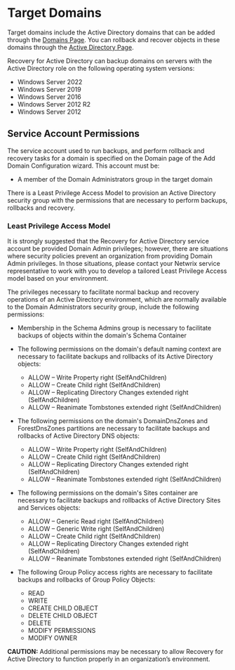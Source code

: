 # Target Domains

Target domains include the Active Directory domains that can be added through the
[Domains Page](../admin/configuration/domain.md). You can rollback and recover objects in these
domains through the [Active Directory Page](../admin/activedirectory/overview.md).

Recovery for Active Directory can backup domains on servers with the Active Directory role on the
following operating system versions:

- Windows Server 2022
- Windows Server 2019
- Windows Server 2016
- Windows Server 2012 R2
- Windows Server 2012

## Service Account Permissions

The service account used to run backups, and perform rollback and recovery tasks for a domain is
specified on the Domain page of the Add Domain Configuration wizard. This account must be:

- A member of the Domain Administrators group in the target domain

There is a Least Privilege Access Model to provision an Active Directory security group with the
permissions that are necessary to perform backups, rollbacks and recovery.

### Least Privilege Access Model

It is strongly suggested that the Recovery for Active Directory service account be provided Domain
Admin privileges; however, there are situations where security policies prevent an organization from
providing Domain Admin privileges. In those situations, please contact your Netwrix service
representative to work with you to develop a tailored Least Privilege Access model based on your
environment.

The privileges necessary to facilitate normal backup and recovery operations of an Active Directory
environment, which are normally available to the Domain Administrators security group, include the
following permissions:

- Membership in the Schema Admins group is necessary to facilitate backups of objects within the
  domain's Schema Container
- The following permissions on the domain's default naming context are necessary to facilitate
  backups and rollbacks of its Active Directory objects:

    - ALLOW – Write Property right (SelfAndChildren)
    - ALLOW – Create Child right (SelfAndChildren)
    - ALLOW – Replicating Directory Changes extended right (SelfAndChildren)
    - ALLOW – Reanimate Tombstones extended right (SelfAndChildren)

- The following permissions on the domain's DomainDnsZones and ForestDnsZones partitions are
  necessary to facilitate backups and rollbacks of Active Directory DNS objects:
    - ALLOW – Write Property right (SelfAndChildren)
    - ALLOW – Create Child right (SelfAndChildren)
    - ALLOW – Replicating Directory Changes extended right (SelfAndChildren)
    - ALLOW – Reanimate Tombstones extended right (SelfAndChildren)
- The following permissions on the domain's Sites container are necessary to facilitate backups and
  rollbacks of Active Directory Sites and Services objects:
    - ALLOW – Generic Read right (SelfAndChildren)
    - ALLOW – Generic Write right (SelfAndChildren)
    - ALLOW – Create Child right (SelfAndChildren)
    - ALLOW – Replicating Directory Changes extended right (SelfAndChildren)
    - ALLOW – Reanimate Tombstones extended right (SelfAndChildren)
- The following Group Policy access rights are necessary to facilitate backups and rollbacks of
  Group Policy Objects:
    - READ
    - WRITE
    - CREATE CHILD OBJECT
    - DELETE CHILD OBJECT
    - DELETE
    - MODIFY PERMISSIONS
    - MODIFY OWNER

**CAUTION:** Additional permissions may be necessary to allow Recovery for Active Directory to
function properly in an organization’s environment.
